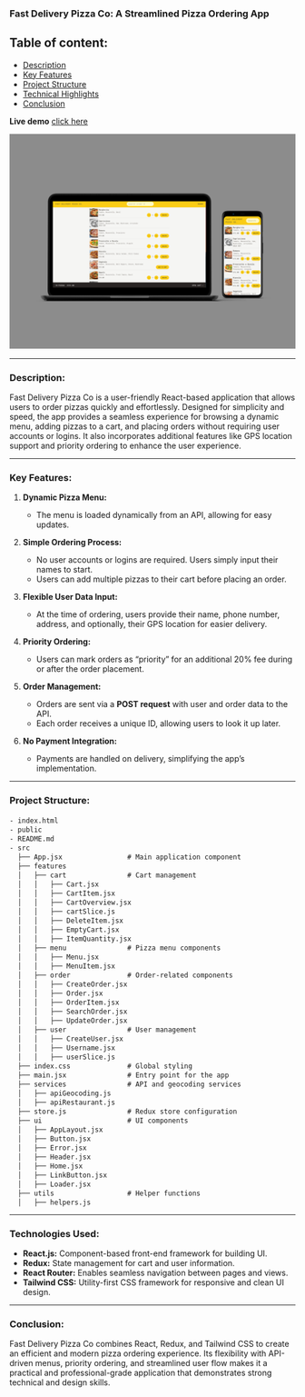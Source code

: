 ### **Fast Delivery Pizza Co: A Streamlined Pizza Ordering App**

## **Table of content:**

- [Description](#description)
- [Key Features](#key-features)
- [Project Structure](#project-structure)
- [Technical Highlights](#technical-highlights)
- [Conclusion](#conclusion)

**Live demo** [click here](https://far-away-packing-list-app.netlify.app/)

![alt text](src/assets/overview.jpg)

---

### **Description:**

Fast Delivery Pizza Co is a user-friendly React-based application that allows users to order pizzas quickly and effortlessly. Designed for simplicity and speed, the app provides a seamless experience for browsing a dynamic menu, adding pizzas to a cart, and placing orders without requiring user accounts or logins. It also incorporates additional features like GPS location support and priority ordering to enhance the user experience.

---

### **Key Features:**

1. **Dynamic Pizza Menu:**

   - The menu is loaded dynamically from an API, allowing for easy updates.

2. **Simple Ordering Process:**

   - No user accounts or logins are required. Users simply input their names to start.
   - Users can add multiple pizzas to their cart before placing an order.

3. **Flexible User Data Input:**

   - At the time of ordering, users provide their name, phone number, address, and optionally, their GPS location for easier delivery.

4. **Priority Ordering:**

   - Users can mark orders as “priority” for an additional 20% fee during or after the order placement.

5. **Order Management:**

   - Orders are sent via a **POST request** with user and order data to the API.
   - Each order receives a unique ID, allowing users to look it up later.

6. **No Payment Integration:**
   - Payments are handled on delivery, simplifying the app’s implementation.

---

### **Project Structure:**

```
- index.html
- public
- README.md
- src
  ├── App.jsx                # Main application component
  ├── features
  │   ├── cart               # Cart management
  │   │   ├── Cart.jsx
  │   │   ├── CartItem.jsx
  │   │   ├── CartOverview.jsx
  │   │   ├── cartSlice.js
  │   │   ├── DeleteItem.jsx
  │   │   ├── EmptyCart.jsx
  │   │   ├── ItemQuantity.jsx
  │   ├── menu               # Pizza menu components
  │   │   ├── Menu.jsx
  │   │   ├── MenuItem.jsx
  │   ├── order              # Order-related components
  │   │   ├── CreateOrder.jsx
  │   │   ├── Order.jsx
  │   │   ├── OrderItem.jsx
  │   │   ├── SearchOrder.jsx
  │   │   ├── UpdateOrder.jsx
  │   ├── user               # User management
  │   │   ├── CreateUser.jsx
  │   │   ├── Username.jsx
  │   │   ├── userSlice.js
  ├── index.css              # Global styling
  ├── main.jsx               # Entry point for the app
  ├── services               # API and geocoding services
  │   ├── apiGeocoding.js
  │   ├── apiRestaurant.js
  ├── store.js               # Redux store configuration
  ├── ui                     # UI components
  │   ├── AppLayout.jsx
  │   ├── Button.jsx
  │   ├── Error.jsx
  │   ├── Header.jsx
  │   ├── Home.jsx
  │   ├── LinkButton.jsx
  │   ├── Loader.jsx
  ├── utils                  # Helper functions
  │   ├── helpers.js
```

---

### **Technologies Used:**

- **React.js:** Component-based front-end framework for building UI.
- **Redux:** State management for cart and user information.
- **React Router:** Enables seamless navigation between pages and views.
- **Tailwind CSS:** Utility-first CSS framework for responsive and clean UI design.

---

### **Conclusion:**

Fast Delivery Pizza Co combines React, Redux, and Tailwind CSS to create an efficient and modern pizza ordering experience. Its flexibility with API-driven menus, priority ordering, and streamlined user flow makes it a practical and professional-grade application that demonstrates strong technical and design skills.
